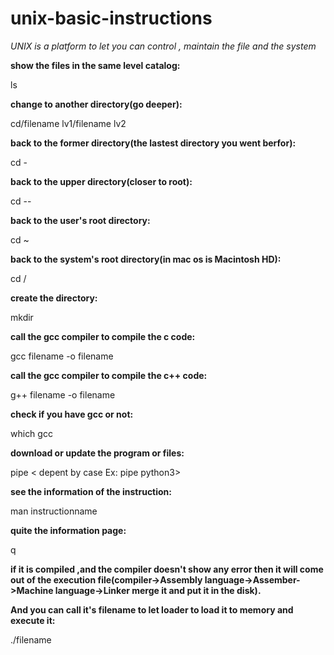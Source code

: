 # unix-basic-instructions

<I>UNIX is a platform to let you can control , maintain the file and the system</I>

<b>show the files in the same level catalog:</b>

ls

<b>change to another directory(go deeper):</b>


cd/filename lv1/filename lv2

<b>back to the former directory(the lastest directory you went berfor):</b>

cd -

<b>back to the upper directory(closer to root):</b>

cd --

<b>back to the user's root directory:</b>

cd ~

<b>back to the system's root directory(in mac os is Macintosh HD):</b>

cd /

<b>create the directory:</b>

mkdir

<b>call the gcc compiler to compile the c code:</b>


gcc filename -o filename


<b>call the gcc compiler to compile the c++ code:</b>


g++ filename -o filename

<b>check if you have gcc or not:</b>

which gcc

<b>download or update the program or files:</b>

pipe  < depent by case Ex: pipe python3>

<b>see the information of the instruction:</b>

man instructionname

<b>quite the information page:</b>

q

<b>if it is compiled ,and the compiler doesn't show any error then it will come out of the execution file(compiler->Assembly language->Assember->Machine language->Linker merge it and put it in the disk).</b>

<b>And you can call it's filename to let loader to load it to memory and execute it:</b>

./filename
